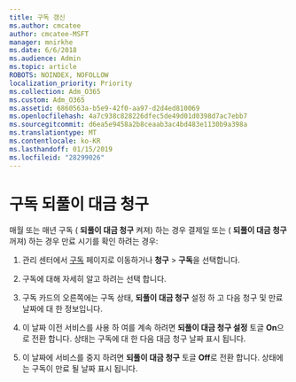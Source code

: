 ```yaml
---
title: 구독 갱신
ms.author: cmcatee
author: cmcatee-MSFT
manager: mnirkhe
ms.date: 6/6/2018
ms.audience: Admin
ms.topic: article
ROBOTS: NOINDEX, NOFOLLOW
localization_priority: Priority
ms.collection: Adm_O365
ms.custom: Adm_O365
ms.assetid: 6860563a-b5e9-42f0-aa97-d2d4ed810069
ms.openlocfilehash: 4a7c938c828226dfec5de49d01d0398d7ac7ebb7
ms.sourcegitcommit: d6ea5e9458a2b8ceaab3ac4bd483e1130b9a398a
ms.translationtype: MT
ms.contentlocale: ko-KR
ms.lasthandoff: 01/15/2019
ms.locfileid: "28299026"
---
```

# <a name="subscription-recurring-billing"></a>구독 되풀이 대금 청구

매월 또는 매년 구독 ( **되풀이 대금 청구** 켜져) 하는 경우 결제일 또는 ( **되풀이 대금 청구** 꺼져) 하는 경우 만료 시기를 확인 하려는 경우: 
  
1. 관리 센터에서 [구독](https://go.microsoft.com/fwlink/p/?linkid=842054) 페이지로 이동하거나 **청구** \> **구독**을 선택합니다.
    
2. 구독에 대해 자세히 알고 하려는 선택 합니다.
    
3. 구독 카드의 오른쪽에는 구독 상태, **되풀이 대금 청구** 설정 하 고 다음 청구 및 만료 날짜에 대 한 정보입니다. 
    
4. 이 날짜 이전 서비스를 사용 하 여를 계속 하려면 **되풀이 대금 청구 설정** 토글 **On**으로 전환 합니다. 상태는 구독에 대 한 다음 대금 청구 날짜 표시 됩니다.
    
5. 이 날짜에 서비스를 중지 하려면 **되풀이 대금 청구** 토글 **Off**로 전환 합니다. 상태에는 구독이 만료 될 날짜 표시 됩니다.
    

